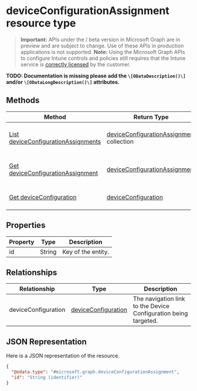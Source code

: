 ﻿# deviceConfigurationAssignment resource type

> **Important:** APIs under the / beta version in Microsoft Graph are in preview and are subject to change. Use of these APIs in production applications is not supported.
> **Note:** Using the Microsoft Graph APIs to configure Intune controls and policies still requires that the Intune service is [correctly licensed](https://go.microsoft.com/fwlink/?linkid=839381) by the customer.

**TODO: Documentation is missing please add the `\[ODataDescription()\]` and/or `\[ODataLongDescription()\]` attributes.**
## Methods
|Method|Return Type|Description|
|---|---|---|
|[List deviceConfigurationAssignments](https://developer.microsoft.com/en-us/graph/docs/api-reference/beta/api/api/intune_deviceconfig_deviceconfigurationassignment_list.md)|[deviceConfigurationAssignment](https://developer.microsoft.com/en-us/graph/docs/api-reference/beta/api/resources/intune_deviceconfig_deviceconfigurationassignment.md) collection|List properties and relationships of the [deviceConfigurationAssignment](https://developer.microsoft.com/en-us/graph/docs/api-reference/beta/api/resources/intune_deviceconfig_deviceconfigurationassignment.md) objects.|
|[Get deviceConfigurationAssignment](https://developer.microsoft.com/en-us/graph/docs/api-reference/beta/api/api/intune_deviceconfig_deviceconfigurationassignment_get.md)|[deviceConfigurationAssignment](https://developer.microsoft.com/en-us/graph/docs/api-reference/beta/api/resources/intune_deviceconfig_deviceconfigurationassignment.md)|Read properties and relationships of the [deviceConfigurationAssignment](https://developer.microsoft.com/en-us/graph/docs/api-reference/beta/api/resources/intune_deviceconfig_deviceconfigurationassignment.md) object.|
|[Get deviceConfiguration](https://developer.microsoft.com/en-us/graph/docs/api-reference/beta/api/api/intune_deviceconfig_deviceconfiguration_get.md)|[deviceConfiguration](https://developer.microsoft.com/en-us/graph/docs/api-reference/beta/api/resources/intune_deviceconfig_deviceconfiguration.md)|Read properties and relationships of the [deviceConfiguration](https://developer.microsoft.com/en-us/graph/docs/api-reference/beta/api/resources/intune_deviceconfig_deviceconfiguration.md) object.|

## Properties
|Property|Type|Description|
|---|---|---|
|id|String|Key of the entity.|

## Relationships
|Relationship|Type|Description|
|---|---|---|
|deviceConfiguration|[deviceConfiguration](https://developer.microsoft.com/en-us/graph/docs/api-reference/beta/api/resources/intune_deviceconfig_deviceconfiguration.md)|The navigation link to the Device Configuration being targeted.|

## JSON Representation
Here is a JSON representation of the resource.
<!-- {
  "blockType": "resource",
  "keyProperty": "id",
  "@odata.type": "microsoft.graph.deviceConfigurationAssignment"
}
-->
```json
{
  "@odata.type": "#microsoft.graph.deviceConfigurationAssignment",
  "id": "String (identifier)"
}
```



